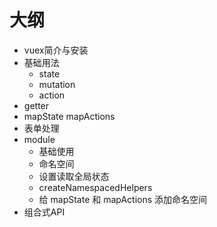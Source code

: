 # 大纲

- vuex简介与安装
- 基础用法
  - state
  - mutation
  - action
- getter
- mapState mapActions
- 表单处理
- module
  - 基础使用
  - 命名空间
  - 设置读取全局状态
  - createNamespacedHelpers
  - 给 mapState 和 mapActions 添加命名空间
- 组合式API
